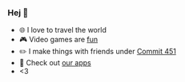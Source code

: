 ### Hej 👋
- 🌐 I love to travel the world
- 🎮 Video games are [fun](https://bit.ly/3iDykhU)
- ✏️ I make things with friends under [Commit 451](https://github.com/Commit451)
- 🤖 Check out [our apps](https://play.google.com/store/apps/dev?id=8992288925330781810)
- <3
